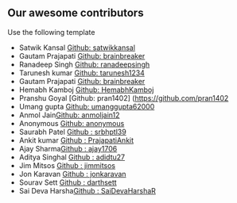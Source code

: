 ## Our awesome contributors

Use the following template

- Satwik Kansal [Github: satwikkansal](https://github.com/satwikkansal)
- Gautam Prajapati [Github: brainbreaker](https://github.com/brainbreaker)
- Ranadeep Singh [Github: ranadeepsingh](https://github.com/ranadeepsingh)
- Tarunesh kumar [Github: tarunesh1234](https://github.com/tarunesh1234)
- Gautam Prajapati [Github: brainbreaker](https://github.com/brainbreaker)
- Hemabh Kamboj [Github: HemabhKamboj](https://github.com/HemabhKamboj)
- Pranshu Goyal [Github: pran1402] (https://github.com/pran1402
- Umang gupta [Github: umanggupta62000](https://github.com/umanggupta62000)
- Anmol Jain[Github: anmoljain12](https://github.com/anmoljain12)
- Anonymous [Github: anonymous](https://github.com/anonymous)
- Saurabh Patel [Github : srbhptl39](https://github.com/srbhptl39)
- Ankit kumar [Github : PrajapatiAnkit](https://github.com/PrajapatiAnkit/)
- Ajay Sharma[Github : ajay1706](http://github.com/ajay1706)
- Aditya Singhal [Github : adidtu27](https://github.com/adidtu27)
- Jim Mitsos [Github : jimmitsos](https://github.com/jimmitsos)
- Jon Karavan [Github : jonkaravan](https://github.com/jonkaravan)
- Sourav Sett [Github : darthsett](https://github.com/darthsett)
- Sai Deva Harsha[Github : SaiDevaHarshaR](https://github.com/SaiDevaHarshaR)